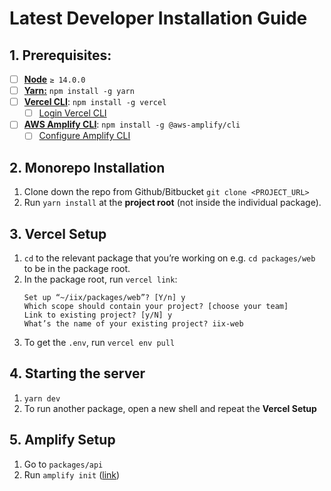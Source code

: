 # Latest Developer Installation Guide

## 1. Prerequisites:

- [ ]  [**Node**](https://nodejs.org/en/) `≥ 14.0.0`
- [ ]  [**Yarn:**](https://classic.yarnpkg.com/en/docs/install) `npm install -g yarn`
- [ ]  [**Vercel CLI**](https://vercel.com/docs/cli): `npm install -g vercel`
    - [ ]  [Login Vercel CLI](https://vercel.com/docs/cli#commands/login)
- [ ]  [**AWS Amplify CLI**](https://docs.amplify.aws/cli/start/install/): `npm install -g @aws-amplify/cli`
    - [ ]  [Configure Amplify CLI](https://docs.amplify.aws/cli/start/install/#configure-the-amplify-cli)

## 2. Monorepo Installation

1. Clone down the repo from Github/Bitbucket `git clone <PROJECT_URL>`
2. Run `yarn install` at the **project root** (not inside the individual package).

## 3. Vercel Setup

1. `cd` to the relevant package that you’re working on e.g. `cd packages/web` to be in the package root.
2. In the package root, run `vercel link`:
    ```
    Set up “~/iix/packages/web”? [Y/n] y
    Which scope should contain your project? [choose your team]
    Link to existing project? [y/N] y
    What’s the name of your existing project? iix-web
    ```
3.  To get the `.env`, run `vercel env pull`

## 4. Starting the server

1.  `yarn dev` 
2. To run another package, open a new shell and repeat the **Vercel Setup**

## 5. Amplify Setup

1. Go to `packages/api`
2. Run `amplify init` ([link](https://docs.amplify.aws/cli/start/workflows/#initialize-new-project))
